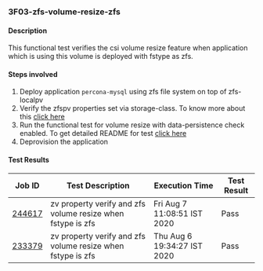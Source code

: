 ### 3F03-zfs-volume-resize-zfs

#### Description

This functional test verifies the csi volume resize feature when application which is using this volume is deployed with fstype as zfs.

#### Steps involved

1. Deploy application `percona-mysql` using zfs file system on top of zfs-localpv
2. Verify the zfspv properties set via storage-class. To know more about this [click here](https://github.com/openebs/e2e-tests/experiments/zfs-localpv/functional/zv-properties-verify) 
3. Run the functional test for volume resize with data-persistence check enabled. To get detailed README for test [click here](https://github.com/openebs/e2e-tests/experiments/zfs-localpv/functional/zfs-volume-resize)
4. Deprovision the application

#### Test Results

| Job ID  |      Test Description         | Execution Time |   Test Result   |
|---------|-------------------------------|----------------|-----------------|
|     <a href="https://gitlab.openebs.ci/openebs/e2e-nativek8s/-/jobs/244617">244617</a>           |  zv property verify and zfs volume resize when fstype is zfs           | Fri Aug  7 11:08:51 IST 2020  | Pass |
|        <a href="https://gitlab.openebs.ci/openebs/e2e-nativek8s/-/jobs/233379">233379</a>        |  zv property verify and zfs volume resize when fstype is zfs           | Thu Aug 6 19:34:27 IST 2020  | Pass |